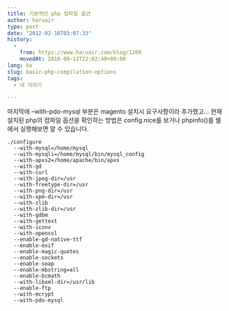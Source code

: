 ```yaml
---
title: 기본적인 php 컴파일 옵션
author: haruair
type: post
date: "2012-02-16T03:07:33"
history:
  - 
    from: https://www.haruair.com/blog/1209
    movedAt: 2018-09-13T22:02:40+00:00
lang: ko
slug: basic-php-compilation-options
tags:
  - 내 이야기

---
```

마지막에 &#8211;with-pdo-mysql 부분은 magento 설치시 요구사항이라 추가했고&#8230; 현재 설치된 php의 컴파일 옵션을 확인하는 방법은 config.nice를 보거나 phpinfo()를 쉘에서 실행해보면 알 수 있습니다.
  
  
```
./configure
  --with-mysql=/home/mysql
  --with-mysqli=/home/mysql/bin/mysql_config
  --with-apxs2=/home/apache/bin/apxs
  --with-gd
  --with-curl
  --with-jpeg-dir=/usr
  --with-freetype-dir=/usr
  --with-png-dir=/usr
  --with-xpm-dir=/usr
  --with-zlib
  --with-zlib-dir=/usr
  --with-gdbm
  --with-gettext
  --with-iconv
  --with-openssl
  --enable-gd-native-ttf
  --enable-exif
  --enable-magic-quotes
  --enable-sockets
  --enable-soap
  --enable-mbstring=all
  --enable-bcmath
  --with-libxml-dir=/usr/lib
  --enable-ftp
  --with-mcrypt
  --with-pdo-mysql
```